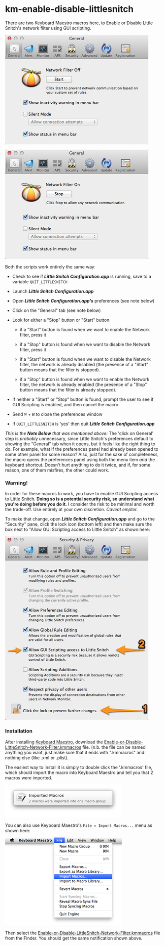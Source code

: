 km-enable-disable-littlesnitch
==============================

There are two Keyboard Maestro macros here, to Enable or Disable Little Snitch's network filter using GUI scripting.


![Little Snitch when the Network Filter is OFF](images/LittleSnitch-Preferences-General-Start-Button.jpg)

![Little Snitch when the Network Filter is ON](images/LittleSnitch-Preferences-General-Stop-Button.jpg)


Both the scripts work entirely the same way:

*	Check to see if ***Little Snitch Configuration.app*** is running, save to a variable `QUIT_LITTLESNITCH`

*	Launch ***Little Snitch Configuration.app***

*	Open ***Little Snitch Configuration.app's*** preferences (see note below)

*	Click on the "General" tab (see note below)

*	Look for either a "Stop" button or "Start" button

	*	if a "Start" button is found when we want to enable the Network filter, press it

	*	if a "Stop" button is found when we want to disable the Network filter, press it

	*	if a "Start" button is found when we want to disable the Network filter, the network is already disabled (the presence of a "Start" button means that the filter is stopped).

	*	if a "Stop" button is found when we want to enable the Network filter, the network is already enabled (the presence of a "Stop" button means that the filter is already stopped).

*	If neither a "Start" or "Stop" button is found, prompt the user to see if GUI Scripting is enabled, and then cancel the macro.

*	Send <kbd>⌘</kbd> + <kbd>W</kbd> to close the preferences window

*	If `QUIT_LITTLESNITCH` is 'yes' then quit ***Little Snitch Configuration.app***


*This is the __Note Below__ that was mentioned above:* The 'click on General' step is *probably* unnecessary, since Little Snitch's preferences default to showing the "General" tab when it opens, but it feels like the right thing to do. For example, what if the preferences panel had already been opened to some other panel for some reason? Also, just for the sake of completeness, the macro opens the preferences panel using both the menu item *and* the keyboard shortcut. Doesn't hurt anything to do it twice, and if, for some reason, one of them misfires, the other could work.

### Warning! ###

In order for these macros to work, you have to enable GUI Scripting access to Little Snitch. **Doing so is a potential security risk, so understand what you're doing before you do it.** I consider the risk to be minimal and worth the trade-off. Use entirely at your own discretion. *Caveat emptor.*

To make that change, open ***Little Snitch Configuration.app*** and go to the "Security" pane, click the lock icon (bottom left) and then make sure the box next to "Allow GUI Scripting access to Little Snitch" as shown here:

![](images/LittleSnitch-Preferences-Security.jpg)

### Installation ###

After installing [Keyboard Maestro], download the [Enable-or-Disable-LittleSnitch-Network-Filter.kmmacros][1] file. (n.b. the file can be named anything you want, just make sure that it ends with ".kmmacros" and nothing else (like .xml or .plist).

The easiest way to install it is simply to double click the '.kmmacros' file, which should import the macro into Keyboard Maestro and tell you that 2 macros were imported.

![](images/Imported-2-Macros-Notification.png)

You can also use Keyboard Maestro's `File » Import Macros...` menu as shown here:

![](images/File-Import-Macros.png)

Then select the [Enable-or-Disable-LittleSnitch-Network-Filter.kmmacros][1] file from the Finder. You should get the same notification shown above.

[Keyboard Maestro]: http://www.keyboardmaestro.com/main/

[1]: https://github.com/tjluoma/km-enable-disable-littlesnitch

